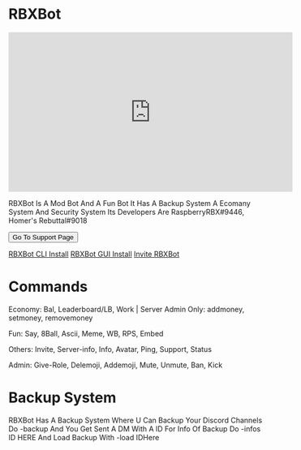 <h1 id="rbxbot">RBXBot</h1>

<iframe width="560" height="315" src="https://www.youtube-nocookie.com/embed/eiyXK9IqKbg" title="YouTube video player" frameborder="0" allow="accelerometer; autoplay; clipboard-write; encrypted-media; gyroscope; picture-in-picture" allowfullscreen></iframe>

<p>RBXBot Is A Mod Bot And A Fun Bot
It Has A Backup System A Ecomany System And Security System
Its Developers Are RaspberryRBX#9446, Homer&#39;s Rebuttal#9018</p>

<form action="support.html">
    <input type="submit" value="Go To Support Page" />
</form>

 <a href="https://minhaskamal.github.io/DownGit/#/home?url=https://github.com/homers-bot-devs/RBXBot/tree/main/CLI">RBXBot CLI Install</a> 
 <a href="https://minhaskamal.github.io/DownGit/#/home?url=https://github.com/homers-bot-devs/RBXBot/tree/main/GUI">RBXBot GUI Install</a>
 <a href="dsc.gg/rbxbot">Invite RBXBot</a> 

<h1 id="commands">Commands</h1>
<p>Economy:
Bal, Leaderboard/LB, Work | Server Admin Only: addmoney, setmoney, removemoney</p>
<p>Fun:
Say, 8Ball, Ascii, Meme, WB, RPS, Embed</p>
<p>Others:
Invite, Server-info, Info, Avatar, Ping, Support, Status</p>
<p>Admin:
Give-Role, Delemoji, Addemoji, Mute, Unmute, Ban, Kick</p>


<h1 id="backupsystem">Backup System</h1>
<p>RBXBot Has A Backup System Where U Can Backup Your Discord Channels Do -backup And You Get Sent A DM With A ID For Info Of Backup Do -infos ID HERE And Load Backup With -load IDHere<p>

